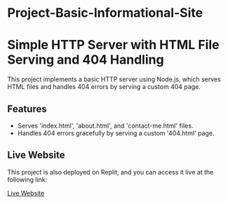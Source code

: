 # Project-Basic-Informational-Site

# Simple HTTP Server with HTML File Serving and 404 Handling

This project implements a basic HTTP server using Node.js, which serves HTML files and handles 404 errors by serving a custom 404 page.

## Features

- Serves 'index.html', 'about.html', and 'contact-me.html' files.
- Handles 404 errors gracefully by serving a custom '404.html' page.

## Live Website

This project is also deployed on Replit, and you can access it live at the following link:

[Live Website](https://replit.com/@mehmetpapila95/Project-Basic-Informational-Site)
